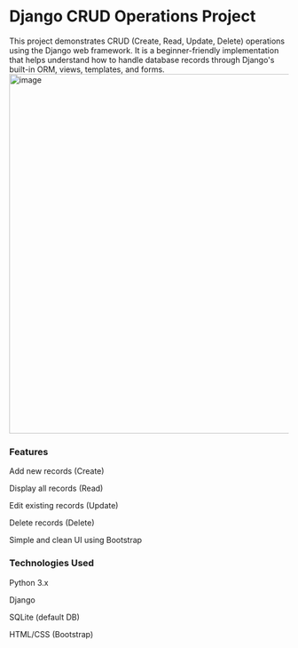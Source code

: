  <h1>Django CRUD Operations Project</h1>
This project demonstrates CRUD (Create, Read, Update, Delete) operations using the Django web framework. It is a beginner-friendly implementation that helps understand how to handle database records through Django's built-in ORM, views, templates, and forms.
<img width="1365" height="647" alt="image" src="https://github.com/user-attachments/assets/0fa53e2f-4022-4cc8-9e52-04283b56cadd" />

<h3>Features</h3>
Add new records (Create)

Display all records (Read)

Edit existing records (Update)

Delete records (Delete)

Simple and clean UI using Bootstrap

<h3>Technologies Used</h3>

Python 3.x

Django

SQLite (default DB)

HTML/CSS (Bootstrap)
